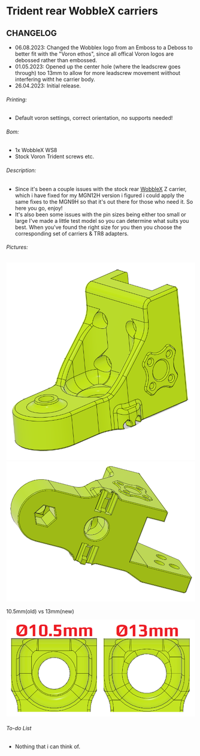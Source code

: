 # Trident rear WobbleX carriers
## CHANGELOG
- 06.08.2023: Changed the Wobblex logo from an Emboss to a Deboss to better fit with the "Voron ethos", since all offical Voron logos are debossed rather than embossed.
- 01.05.2023: Opened up the center hole (where the leadscrew goes through) too 13mm to allow for more leadscrew movement wiithout interfering witht he carrier body.
- 26.04.2023: Initial release.

###### Printing:
- Default voron settings, correct orientation, no supports needed!

###### Bom:
- 1x WobbleX WS8
- Stock Voron Trident screws etc.

###### Description:
- Since it's been a couple issues with the stock rear [WobbleX](https://github.com/MirageC79/Interfaces-for-WobbleX-integration/tree/main/Voron/Trident) Z carrier, which i have fixed for my MGN12H version i figured i could apply the same fixes to the MGN9H so that it's out there for those who need it. So here you go, enjoy!
- It's also been some issues with the pin sizes being either too small or large I've made a little test model so you can determine what suits you best. When you've found the right size for you then you choose the corresponding set of carriers & TR8 adapters.

###### Pictures:
![](./pics/1.png)
![](./pics/2.png)

10.5mm(old) vs 13mm(new)

![](./pics/3.png)

###### To-do List
- Nothing that i can think of.
